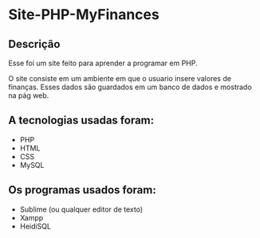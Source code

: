 # Site-PHP-MyFinances
## Descrição
Esse foi um site feito para aprender a programar em PHP.

O site consiste em um ambiente em que o usuario insere valores de finanças. Esses dados são guardados em um banco de dados e mostrado na pág web.



## A tecnologias usadas foram:
- PHP
- HTML
- CSS
- MySQL

## Os programas usados foram:
- Sublime (ou qualquer editor de texto)
- Xampp
- HeidiSQL
